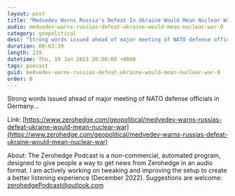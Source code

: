 ```yaml
---
layout: post
title: "Medvedev Warns Russia's Defeat In Ukraine Would Mean Nuclear War"
audio: medvedev-warns-russias-defeat-ukraine-would-mean-nuclear-war-0
category: geopolitical
desc: "Strong words issued ahead of major meeting of NATO defense officials in Germany..."
duration: 00:03:39
length: 219
datetime: Thu, 19 Jan 2023 20:00:00 +0000
tags: podcast
guid: medvedev-warns-russias-defeat-ukraine-would-mean-nuclear-war-0
order: 0
---
```

Strong words issued ahead of major meeting of NATO defense officials in Germany...

Link: [https://www.zerohedge.com/geopolitical/medvedev-warns-russias-defeat-ukraine-would-mean-nuclear-war](https://www.zerohedge.com/geopolitical/medvedev-warns-russias-defeat-ukraine-would-mean-nuclear-war)

About: The Zerohedge Podcast is a non-commercial, automated program, designed to give people a way to get news from Zerohedge in an audio format.  I am actively working on tweaking and improving the setup to create a better listening experience (December 2022).  Suggestions are welcome: [zerohedgePodcast@outlook.com](mailto:zerohedgePodcast@outlook.com)